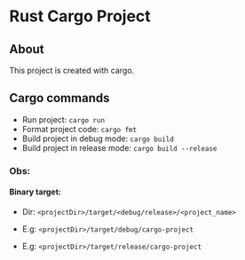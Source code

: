 # Rust Cargo Project

## About

This project is created with cargo.


## Cargo commands

- Run project: `cargo run`
- Format project code: `cargo fmt`
- Build project in debug mode: `cargo build`
- Build project in release mode: `cargo build --release`


### Obs:
#### Binary target:
- Dir: `<projectDir>/target/<debug/release>/<project_name>`

- E.g: `<projectDir>/target/debug/cargo-project`

- E.g: `<projectDir>/target/release/cargo-project`